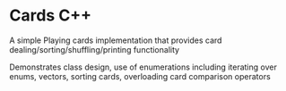 # Cards C++

A simple Playing cards implementation that provides card dealing/sorting/shuffling/printing functionality

Demonstrates class design, use of enumerations including iterating over enums, vectors, sorting cards, overloading card comparison operators

